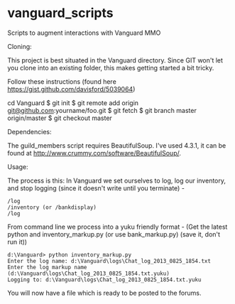 vanguard_scripts
================

Scripts to augment interactions with Vanguard MMO

Cloning:

This project is best situated in the Vanguard directory.  Since GIT won't let you clone into an existing folder, this makes getting started a bit tricky.

Follow these instructions (found here https://gist.github.com/davisford/5039064)

cd Vanguard
$ git init
$ git remote add origin git@github.com:yourname/foo.git
$ git fetch
$ git branch master origin/master
$ git checkout master

Dependencies:

The guild_members script requires BeautifulSoup.  I've used 4.3.1, it can be found at http://www.crummy.com/software/BeautifulSoup/.

Usage:

The process is this:
In Vanguard we set ourselves to log, log our inventory, and stop logging (since it doesn't write until you terminate) -

    /log
    /inventory (or /bankdisplay)
    /log

From command line we process into a yuku friendly format -
(Get the latest python and inventory_markup.py (or use bank_markup.py) (save it, don't run it))

    d:\Vanguard> python inventory_markup.py 
    Enter the log name: d:\Vanguard\logs\Chat_log_2013_0825_1854.txt
    Enter the log markup name (d:\Vanguard\logs\Chat_log_2013_0825_1854.txt.yuku)
    Logging to: d:\Vanguard\logs\Chat_log_2013_0825_1854.txt.yuku

You will now have a file which is ready to be posted to the forums. 
